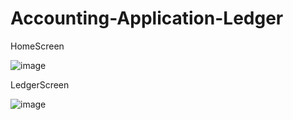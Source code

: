 # Accounting-Application-Ledger

HomeScreen

![image](https://github.com/AnjolGonzalez/Accounting-Application-Ledger/assets/146877064/40b9199f-a4c9-4620-8f0d-b3fc4bdeca2b)

LedgerScreen

![image](https://github.com/AnjolGonzalez/Accounting-Application-Ledger/assets/146877064/0e794a4c-ae1d-4052-96f0-0fc32588387a)


